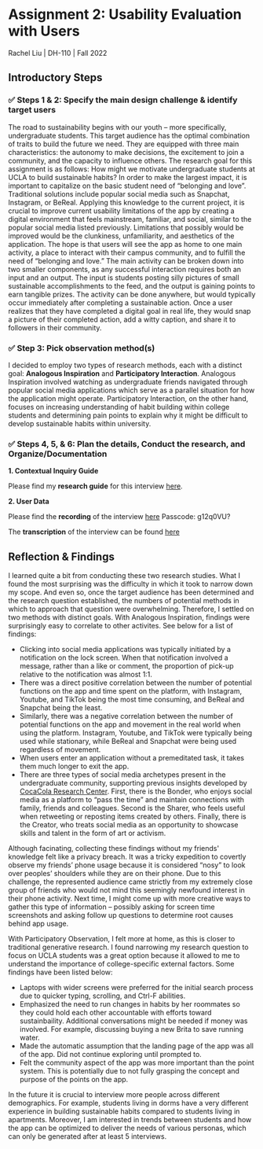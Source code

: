 # Assignment 2: Usability Evaluation with Users

Rachel Liu | DH-110 | Fall 2022

## Introductory Steps

### :white_check_mark: Steps 1 & 2: Specify the main design challenge & identify target users

The road to sustainability begins with our youth – more specifically, undergraduate students. This target audience has the optimal combination of traits to build the future we need. They are equipped with three main characteristics: the autonomy to make decisions, the excitement to join a community, and the capacity to influence others. The research goal for this assignment is as follows: How might we motivate undergraduate students at UCLA to build sustainable habits? 
In order to make the largest impact, it is important to capitalize on the basic student need of “belonging and love”. Traditional solutions include popular social media such as Snapchat, Instagram, or BeReal. Applying this knowledge to the current project, it is crucial to improve current usability limitations of the app by creating a digital environment that feels mainstream, familiar, and social, similar to the popular social media listed previously. Limitations that possibly would be improved would be the clunkiness, unfamiliarity, and aesthetics of the application.
The hope is that users will see the app as home to one main activity, a place to interact with their campus community, and to fulfill the need of “belonging and love.” The main activity can be broken down into two smaller components, as any successful interaction requires both an input and an output. The input is students posting silly pictures of small sustainable accomplishments to the feed, and the output is gaining points to earn tangible prizes. The activity can be done anywhere, but would typically occur immediately after completing a sustainable action. Once a user realizes that they have completed a digital goal in real life, they would snap a picture of their completed action, add a witty caption, and share it to followers in their community. 

### :white_check_mark: Step 3: Pick observation method(s)

I decided to employ two types of research methods, each with a distinct goal: **Analogous Inspiration** and **Participatory Interaction**. Analogous Inspiration involved watching as undergraduate friends navigated through popular social media applications which serve as a parallel situation for how the application might operate. Participatory Interaction, on the other hand, focuses on increasing understanding of habit building within college students and determining pain points to explain why it might be difficult to develop sustainable habits within university. 

### :white_check_mark: Steps 4, 5, & 6: Plan the details, Conduct the research, and Organize/Documentation 

**1. Contextual Inquiry Guide**

Please find my **research guide** for this interview [here](https://docs.google.com/document/d/10w5oavucqeQKd_LPNLrYOonFfIZ65SFLZEKXG-3pfBc/edit?usp=sharing).

**2. User Data**

Please find the **recording** of the interview [here](https://ucla.zoom.us/rec/share/Xl2DY29IWjxcygARHX75N-3MiJrcyZfMHuyr-t1ksI_HrkIkMfWvMzVbF4wSZBOX.PSZjVAsl_w6SXw0_)
Passcode: g12q0VU?

The **transcription** of the interview can be found [here](https://docs.google.com/document/d/1rTyaCCPCs5OGkCyWXb8iH8hRFXJ4TZT464Oeb--Gu_8/edit?usp=sharing)

## Reflection & Findings

I learned quite a bit from conducting these two research studies. What I found the most surprising was the difficulty in which it took to narrow down my scope. And even so, once the target audience has been determined and the research question established, the numbers of potential methods in which to approach that question were overwhelming. Therefore, I settled on two methods with distinct goals. 
With Analogous Inspiration, findings were surprisingly easy to correlate to other activites. See below for a list of findings:
* Clicking into social media applications was typically initiated by a notification on the lock screen. When that notification involved a message, rather than a like or comment, the proportion of pick-up relative to the notification was almost 1:1. 
* There was a direct positive correlation between the number of potential functions on the app and time spent on the platform, with Instagram, Youtube, and TikTok being the most time consuming, and BeReal and Snapchat being the least.
* Similarly, there was a negative correlation between the number of potential functions on the app and movement in the real world when using the platform. Instagram, Youtube, and TikTok were typically being used while stationary, while BeReal and Snapchat were being used regardless of movement. 
* When users enter an application without a premeditated task, it takes them much longer to exit the app.
* There are three types of social media archetypes present in the undergraduate community, supporting previous insights developed by [CocaCola Research Center](https://www.ccrrc.org/wp-content/uploads/sites/24/2014/02/Untangling-the-Social-Web_Part-31.pdf). First, there is the Bonder, who enjoys social media as a platform to “pass the time” and maintain connections with family, friends and colleagues. Second is the Sharer, who feels useful when retweeting or reposting items created by others. Finally, there is the Creator, who treats social media as an opportunity to showcase skills and talent in the form of art or activism.

Although facinating, collecting these findings without my friends' knowledge felt like a privacy breach. It was a tricky expedition to covertly observe my friends’ phone usage because it is considered “nosy” to look over peoples’ shoulders while they are on their phone. Due to this challenge, the represented audience came strictly from my extremely close group of friends who would not mind this seemingly newfound interest in their phone activity. Next time, I might come up with more creative ways to gather this type of information – possibly asking for screen time screenshots and asking follow up questions to determine root causes behind app usage. 

With Participatory Observation, I felt more at home, as this is closer to traditional generative research. I found narrowing my research question to focus on UCLA students was a great option because it allowed to me to understand the importance of college-specific external factors. Some findings have been listed below:
* Laptops with wider screens were preferred for the initial search process due to quicker typing, scrolling, and Ctrl-F abilities.
* Emphasized the need to run changes in habits by her roommates so they could hold each other accountable with efforts toward sustainbaility. Additional conversations might be needed if money was involved. For example, discussing buying a new Brita to save running water.
* Made the automatic assumption that the landing page of the app was all of the app. Did not continue exploring until prompted to. 
* Felt the community aspect of the app was more important than the point system. This is potentially due to not fully grasping the concept and purpose of the points on the app. 

In the future it is crucial to interview more people across different demographics. For example, students living in dorms have a very different experience in building sustainable habits compared to students living in apartments. Moreover, I am interested in trends between students and how the app can be optimized to deliver the needs of various personas, which can only be generated after at least 5 interviews. 
